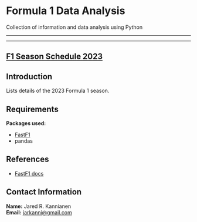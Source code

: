 # Formula 1 Data Analysis
Collection of information and data analysis using Python

---
---

## [F1 Season Schedule 2023](https://github.com/JarKanni/F1/blob/main/schedule.py)
## Introduction
Lists details of the 2023 Formula 1 season.

## Requirements
**Packages used:**
- [FastF1](https://github.com/theOehrly/Fast-F1)
- pandas

## References
- [FastF1 docs](https://theoehrly.github.io/Fast-F1/)

## Contact Information
**Name:** Jared R. Kannianen  
**Email:** jarkanni@gmail.com
